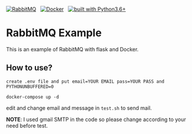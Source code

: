 [![RabbitMQ](https://img.shields.io/badge/Queue-RabbitMQ-orange.svg)](https://www.rabbitmq.com/) &nbsp;
[![Docker](https://img.shields.io/badge/Container-Docker-blue.svg)](https://www.docker.com/) &nbsp;
[![built with Python3.6+](https://img.shields.io/badge/built%20with-python3.6+-yellow.svg)](https://www.python.org/) </br>

# RabbitMQ Example


This is an example of RabbitMQ with flask and Docker.


## How to use?

`create .env file and put email=YOUR EMAIL pass=YOUR PASS and PYTHONUNBUFFERED=0`

`docker-compose up -d`

edit and change email and message in `test.sh` to send mail.

<b>NOTE</b>: I used gmail SMTP in the code so please change according to your need before test.
